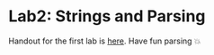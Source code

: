 # Lab2: Strings and Parsing

Handout for the first lab is [here](https://docs.google.com/document/d/1ZERyoURnxcLWSXE8B_ZvgQ0orNo_QJbky9CJLLANJlo/edit?usp=sharing). Have fun parsing 💥
